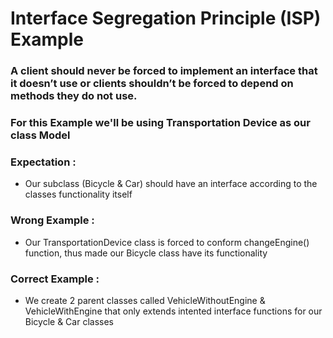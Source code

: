 # Interface Segregation Principle (ISP) Example

### A client should never be forced to implement an interface that it doesn’t use or clients shouldn’t be forced to depend on methods they do not use.

### For this Example we'll be using Transportation Device as our class Model

### Expectation : 
- Our subclass (Bicycle & Car) should have an interface according to the classes functionality itself  

### Wrong Example :
- Our TransportationDevice class is forced to conform changeEngine() function, thus made our Bicycle class have its functionality 

### Correct Example :
- We create 2 parent classes called VehicleWithoutEngine & VehicleWithEngine that only extends intented interface functions for our Bicycle & Car classes
